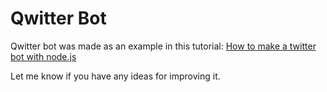 # Qwitter Bot

Qwitter bot was made as an example in this tutorial:
[How to make a twitter bot with node.js](https://beautifuldingbats.com/how-to-make-a-twitter-bot)

Let me know if you have any ideas for improving it.

